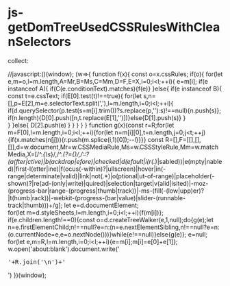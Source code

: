 # js-getDomTreeUsedCSSRulesWithCleanSelectors


collect:

//javascript:()(window);
(w=>{
    function f(x){
       const o=x.cssRules;
       if(o){
           for(let e,m=o,l=m.length,A=Mr,B=Ms,C=Mm,D=F,E=X,i=0;i<l;++i){
               e=m[i];
               if(e instanceof A){
                   if(C(e.conditionText).matches){f(e)}
               }else{
                   if(e instanceof B){
                       const t=e.cssText;
                       if(E[0].test(t)!==true){
                           for(let s,n=[],p=E[2],m=e.selectorText.split(','),l=m.length,i=0;i<l;++i){
                               if(d.querySelector(p.test(s=m[i].trim())?s.replace(p,''):s)!==null){n.push(s)};
                               if(n.length){D[0].push([n,t.replace(E[1],'')])}else{D[1].push(s)}
                           }						
                       }
                   }else{
                       D[2].push(e)
                   }
               }
           }
       } 
    }
    function g(x){const r=R;for(let m=F[0],l=m.length,i=0;i<l;++i){for(let n=m[i][0],t=n.length,j=0;j<t;++j){if(x.matches(n[j])){r.push(m.splice(i,1)[0]);--l}}}}
	const R=[],F=[[],[],[]],d=w.document,Mr=w.CSSMediaRule,Ms=w.CSSStyleRule,Mm=w.matchMedia,X=[/^.*{\s*}/,/^.*(?={)/,/::?(a(fter|ctive)|b(ackdrop|efore)|checked|d(efault|i(r\(.*\)|sabled))|e(mpty|nabled)|first-l(etter|ine)|f(ocus(-within)?|ullscreen)|hover|in(-range|determinate|valid)|link|not\(.*\)|o(ptional|ut-of-range)|placeholder(-shown)?|re(ad-(only|write)|quired)|selection|target|v(alid|isited)|-moz-(progress-bar|range-(progress|thumb|track))|-ms-(fill(-(low|upp)er)?|t(humb|rack))|-webkit-(progress-(bar|value)|slider-(runnable-track|thumb)))+/g];
    let e=d.documentElement;        
	for(let m=d.styleSheets,l=m.length,i=0;i<l;++i){f(m[i])};
    if(e.children.length!==0){const o=d.createTreeWalker(e,1,null);do{g(e);let n=e.firstElementChild;n!==null?e=n:(n=e.nextElementSibling,n!==null?e=n:(o.currentNode=e,e=o.nextNode()))}while(e!==null)}else{g(e)};
	e=null;
	for(let e,m=R,l=m.length,i=0;i<l;++i){e=m[i];m[i]=e[0]+e[1]};
	w.open('about:blank').document.write('<pre>'+R.join('\n')+'</pre>')
})(window);
